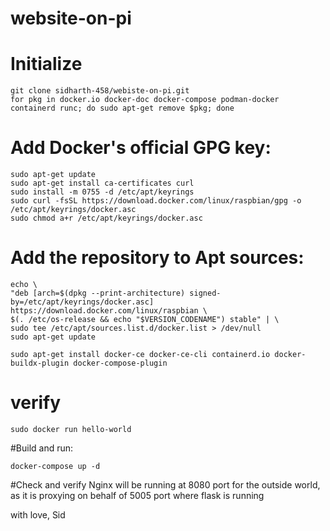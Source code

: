 # website-on-pi
# Initialize
    git clone sidharth-458/webiste-on-pi.git
    for pkg in docker.io docker-doc docker-compose podman-docker containerd runc; do sudo apt-get remove $pkg; done
    
# Add Docker's official GPG key:
    sudo apt-get update
    sudo apt-get install ca-certificates curl
    sudo install -m 0755 -d /etc/apt/keyrings
    sudo curl -fsSL https://download.docker.com/linux/raspbian/gpg -o /etc/apt/keyrings/docker.asc
    sudo chmod a+r /etc/apt/keyrings/docker.asc

# Add the repository to Apt sources:
    echo \
    "deb [arch=$(dpkg --print-architecture) signed-by=/etc/apt/keyrings/docker.asc] https://download.docker.com/linux/raspbian \
    $(. /etc/os-release && echo "$VERSION_CODENAME") stable" | \
    sudo tee /etc/apt/sources.list.d/docker.list > /dev/null
    sudo apt-get update

    sudo apt-get install docker-ce docker-ce-cli containerd.io docker-buildx-plugin docker-compose-plugin

# verify 
    sudo docker run hello-world

#Build and run:

    docker-compose up -d

#Check and verify 
Nginx will be running at 8080 port for the outside world, as it is proxying on behalf of 5005 port where flask is running

with love,
Sid
